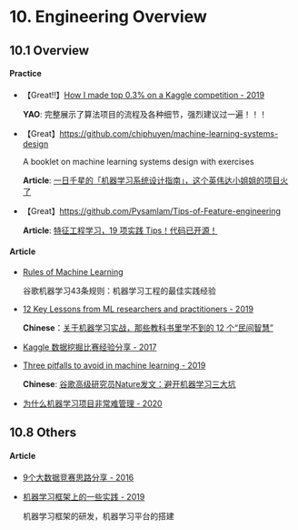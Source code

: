 # 10. Engineering Overview

## 10.1 Overview

#### Practice

- 【Great!!】[How I made top 0.3% on a Kaggle competition - 2019](https://www.kaggle.com/lavanyashukla01/how-i-made-top-0-3-on-a-kaggle-competition)

    **YAO**: 完整展示了算法项目的流程及各种细节，强烈建议过一遍！！！

- 【Great】<https://github.com/chiphuyen/machine-learning-systems-design>

    A booklet on machine learning systems design with exercises

    **Article**: [一日千星的「机器学习系统设计指南」，这个英伟达小姐姐的项目火了](https://mp.weixin.qq.com/s/X_LSll_u-KmD4Wd2Se9LWA)

- 【Great】<https://github.com/Pysamlam/Tips-of-Feature-engineering>

    **Article**: [特征工程学习，19 项实践 Tips！代码已开源！](https://mp.weixin.qq.com/s?__biz=MzIwOTc2MTUyMg==&mid=2247495727&idx=2&sn=764ef9c2075780c50d2d134de8f30b91)

#### Article

- [Rules of Machine Learning](https://developers.google.cn/machine-learning/rules-of-ml/)

    谷歌机器学习43条规则：机器学习工程的最佳实践经验

- [12 Key Lessons from ML researchers and practitioners - 2019](https://towardsml.com/2019/04/09/12-key-lessons-from-ml-researchers-and-practitioners/)

    **Chinese**：[关于机器学习实战，那些教科书里学不到的 12 个“民间智慧”](https://mp.weixin.qq.com/s/jTdhb00HYhfLYiW1q14gtg)

- [Kaggle 数据挖掘比赛经验分享 - 2017](https://zhuanlan.zhihu.com/p/26820998)

- [Three pitfalls to avoid in machine learning - 2019](https://www.nature.com/articles/d41586-019-02307-y)

    **Chinese**: [谷歌高级研究员Nature发文：避开机器学习三大坑](https://mp.weixin.qq.com/s?__biz=MzA3MzI4MjgzMw==&mid=2650766995&idx=4&sn=2417570839b7ccb2e630cef36a363e0a)

- [为什么机器学习项目非常难管理 - 2020](https://mp.weixin.qq.com/s?__biz=MzIwOTc2MTUyMg==&mid=2247496528&idx=4&sn=d90fb4d4866df6ee4c09a843d2b88696)


## 10.8 Others

#### Article

- [9个大数据竞赛思路分享 - 2016](https://blog.csdn.net/Bryan__/article/details/51713596)

- [机器学习框架上的一些实践 - 2019](https://zhuanlan.zhihu.com/p/76541337)

    机器学习框架的研发，机器学习平台的搭建